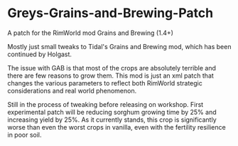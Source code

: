 # Greys-Grains-and-Brewing-Patch
A patch for the RimWorld mod Grains and Brewing (1.4+)

Mostly just small tweaks to Tidal's Grains and Brewing mod, which has been continued by Holgast.

The issue with GAB is that most of the crops are absolutely terrible and there are few reasons to grow them. This mod is just an xml patch that changes the various parameters to reflect both RimWorld strategic considerations and real world phenomenon.

Still in the process of tweaking before releasing on workshop. First experimental patch will be reducing sorghum growing time by 25% and increasing yield by 25%. As it currently stands, this crop is significantly worse than even the worst crops in vanilla, even with the fertility resilience in poor soil.
